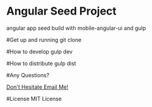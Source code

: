 Angular Seed Project
================
angular app seed build with mobile-angular-ui and gulp

#Get up and running
    git clone 
    
#How to develop
    gulp dev

#How to distribute
    gulp dist
    
#Any Questions?    

<a href="email:kevin@bless4.me" title="email"> Don't Hesitate Email Me!</a>

#License
   MIT License